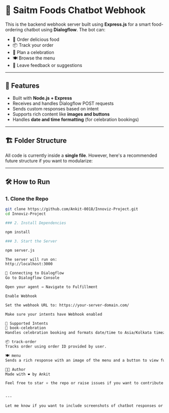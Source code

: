 # 🧠 Saitm Foods Chatbot Webhook

This is the backend webhook server built using **Express.js** for a smart food-ordering chatbot using **Dialogflow**. The bot can:

- 🛒 Order delicious food  
- 📦 Track your order  
- 🎉 Plan a celebration  
- 🍽️ Browse the menu  
- 💬 Leave feedback or suggestions

---

## 🚀 Features

- Built with **Node.js + Express**
- Receives and handles Dialogflow POST requests
- Sends custom responses based on intent
- Supports rich content like **images and buttons**
- Handles **date and time formatting** (for celebration bookings)

---

## 🏗️ Folder Structure

All code is currently inside a **single file**. However, here's a recommended future structure if you want to modularize:


---

## 🛠️ How to Run

### 1. Clone the Repo
```bash
git clone https://github.com/Ankit-0018/Innoviz-Project.git
cd Innoviz-Project

### 2. Install Dependencies

npm install

### 3. Start the Server

npm server.js

The server will run on:
http://localhost:3000

📡 Connecting to Dialogflow
Go to Dialogflow Console

Open your agent → Navigate to Fulfillment

Enable Webhook

Set the webhook URL to: https://your-server-domain.com/

Make sure your intents have Webhook enabled

💬 Supported Intents
🎉 book-celebration
Handles celebration booking and formats date/time to Asia/Kolkata timezone.

📦 track-order
Tracks order using order ID provided by user.

🍽️ menu
Sends a rich response with an image of the menu and a button to view full PDF.

🧑‍💻 Author
Made with ❤️ by Ankit

Feel free to star ⭐ the repo or raise issues if you want to contribute!


---

Let me know if you want to include screenshots of chatbot responses or any further convenience.

